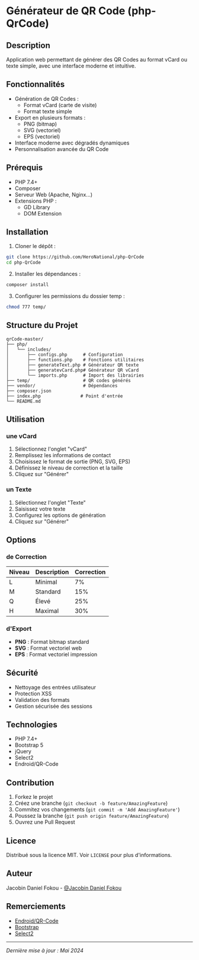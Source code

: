 # Générateur de QR Code (php-QrCode)

## Description

Application web permettant de générer des QR Codes au format vCard ou texte simple, avec une interface moderne et intuitive.

## Fonctionnalités

- Génération de QR Codes :
  - Format vCard (carte de visite)
  - Format texte simple
- Export en plusieurs formats :
  - PNG (bitmap)
  - SVG (vectoriel)
  - EPS (vectoriel)
- Interface moderne avec dégradés dynamiques
- Personnalisation avancée du QR Code

## Prérequis

- PHP 7.4+
- Composer
- Serveur Web (Apache, Nginx...)
- Extensions PHP :
  - GD Library
  - DOM Extension

## Installation

1. Cloner le dépôt :

```bash
git clone https://github.com/HeroNational/php-QrCode
cd php-QrCode
```

2. Installer les dépendances :

```bash
composer install
```

3. Configurer les permissions du dossier temp :

```bash
chmod 777 temp/
```

## Structure du Projet

```
qrCode-master/
├── php/
│   └── includes/
│       ├── configs.php      # Configuration
│       ├── functions.php    # Fonctions utilitaires
│       ├── generateText.php # Générateur QR texte
│       ├── generatevCard.php# Générateur QR vCard
│       └── imports.php      # Import des librairies
├── temp/                    # QR codes générés
├── vendor/                  # Dépendances
├── composer.json         
├── index.php               # Point d'entrée
└── README.md
```

## Utilisation

### une vCard

1. Sélectionnez l'onglet "vCard"
2. Remplissez les informations de contact
3. Choisissez le format de sortie (PNG, SVG, EPS)
4. Définissez le niveau de correction et la taille
5. Cliquez sur "Générer"

### un Texte

1. Sélectionnez l'onglet "Texte"
2. Saisissez votre texte
3. Configurez les options de génération
4. Cliquez sur "Générer"

## Options

### de Correction

| Niveau | Description | Correction |
| ------ | ----------- | ---------- |
| L      | Minimal     | 7%         |
| M      | Standard    | 15%        |
| Q      | Élevé     | 25%        |
| H      | Maximal     | 30%        |

### d'Export

- **PNG** : Format bitmap standard
- **SVG** : Format vectoriel web
- **EPS** : Format vectoriel impression

## Sécurité

- Nettoyage des entrées utilisateur
- Protection XSS
- Validation des formats
- Gestion sécurisée des sessions

## Technologies

- PHP 7.4+
- Bootstrap 5
- jQuery
- Select2
- Endroid/QR-Code

## Contribution

1. Forkez le projet
2. Créez une branche (`git checkout -b feature/AmazingFeature`)
3. Commitez vos changements (`git commit -m 'Add AmazingFeature'`)
4. Poussez la branche (`git push origin feature/AmazingFeature`)
5. Ouvrez une Pull Request

## Licence

Distribué sous la licence MIT. Voir `LICENSE` pour plus d'informations.

## Auteur

Jacobin Daniel Fokou - [@Jacobin Daniel Fokou](https://www.linkedin.com/in/jacobindanielfokou)

## Remerciements

- [Endroid/QR-Code](https://github.com/endroid/qr-code)
- [Bootstrap](https://getbootstrap.com)
- [Select2](https://select2.org)

---

*Dernière mise à jour : Mai 2024*
